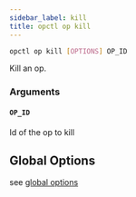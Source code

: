 ```yaml
---
sidebar_label: kill
title: opctl op kill
---
```


```sh
opctl op kill [OPTIONS] OP_ID
```

Kill an op.

### Arguments

#### `OP_ID`
Id of the op to kill

## Global Options
see [global options](../global-options.md)